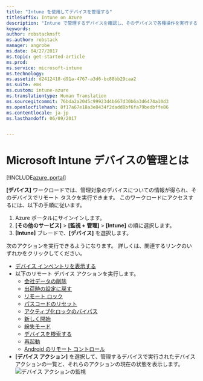 ```yaml
---
title: "Intune を使用してデバイスを管理する"
titleSuffix: Intune on Azure
description: "Intune で管理するデバイスを確認し、そのデバイスで各種操作を実行する方法について説明します。&quot;"
keywords: 
author: robstackmsft
ms.author: robstack
manager: angrobe
ms.date: 04/27/2017
ms.topic: get-started-article
ms.prod: 
ms.service: microsoft-intune
ms.technology: 
ms.assetid: d2412418-d91a-4767-a3d6-bc88bb29caa2
ms.suite: ems
ms.custom: intune-azure
ms.translationtype: Human Translation
ms.sourcegitcommit: 76bda2a2045c99923d4b667d30b6a3d6474a10d3
ms.openlocfilehash: 8f17a67e18a3e8434f2dadd8bf6fa79bedbffe86
ms.contentlocale: ja-jp
ms.lasthandoff: 06/09/2017


---
```


# <a name="what-is-microsoft-intune-device-management"></a>Microsoft Intune デバイスの管理とは


[!INCLUDE[azure_portal](./includes/azure_portal.md)]

**[デバイス]** ワークロードでは、管理対象のデバイスについての情報が得られ、そのデバイスでリモート タスクを実行できます。 このワークロードにアクセスするには、以下の手順に従います。

1. Azure ポータルにサインインします。
2. **[その他のサービス]** > **[監視 + 管理]** > **[Intune]** の順に選択します。
3. **[Intune]** ブレードで、**[デバイス]** を選択します。

次のアクションを実行できるようになります。 詳しくは、関連するリンクのいずれかをクリックしてください。

- [デバイス インベントリを表示する](device-inventory.md)
- 以下のリモート デバイス アクションを実行します。
    - [会社データの削除](device-company-data-remove.md) 
    - [出荷時の設定に戻す](device-factory-reset.md)
    - [リモート ロック](device-remote-lock.md)
    - [パスコードのリセット](device-passcode-reset.md)
    - [アクティブ化ロックのバイパス](device-activation-lock-bypass.md)
    - [新しく開始](device-fresh-start.md)
    - [紛失モード](device-lost-mode.md)
    - [デバイスを検索する](device-locate.md)
    - [再起動](device-restart.md)
    - [Android のリモート コントロール](device-profile-android-teamviewer.md)
- **[デバイス アクション]** を選択して、管理するデバイスで実行されたデバイス アクションの一覧と、それらのアクションの現在の状態を表示します。 
![デバイス アクションの監視](./media/monitor-device-actions.png)
